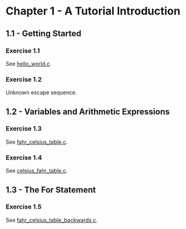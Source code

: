 # Chapter 1 - A Tutorial Introduction

## 1.1 - Getting Started

### Exercise 1.1

See [hello_world.c](hello_world.c).

### Exercise 1.2

Unknown escape sequence.

## 1.2 - Variables and Arithmetic Expressions

### Exercise 1.3

See [fahr_celsius_table.c](fahr_celsius_table.c).

### Exercise 1.4

See [celsius_fahr_table.c](celsius_fahr_table.c).

## 1.3 - The For Statement

### Exercise 1.5

See [fahr_celsius_table_backwards.c](fahr_celsius_table_backwards.c).
